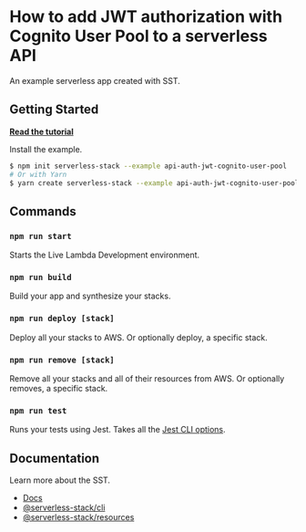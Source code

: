 # How to add JWT authorization with Cognito User Pool to a serverless API

An example serverless app created with SST.

## Getting Started

[**Read the tutorial**](https://sst.dev/examples/how-to-add-jwt-authorization-with-cognito-user-pool-to-a-serverless-api.html)

Install the example.

```bash
$ npm init serverless-stack --example api-auth-jwt-cognito-user-pool
# Or with Yarn
$ yarn create serverless-stack --example api-auth-jwt-cognito-user-pool
```

## Commands

### `npm run start`

Starts the Live Lambda Development environment.

### `npm run build`

Build your app and synthesize your stacks.

### `npm run deploy [stack]`

Deploy all your stacks to AWS. Or optionally deploy, a specific stack.

### `npm run remove [stack]`

Remove all your stacks and all of their resources from AWS. Or optionally removes, a specific stack.

### `npm run test`

Runs your tests using Jest. Takes all the [Jest CLI options](https://jestjs.io/docs/en/cli).

## Documentation

Learn more about the SST.

- [Docs](https://docs.sst.dev/)
- [@serverless-stack/cli](https://docs.sst.dev/packages/cli)
- [@serverless-stack/resources](https://docs.sst.dev/packages/resources)
